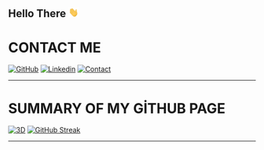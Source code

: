 <h2> Hello There <img src="https://raw.githubusercontent.com/ABSphreak/ABSphreak/master/gifs/Hi.gif" height="20px"></h2>


# CONTACT ME

[![GitHub](https://img.shields.io/badge/SUPPORT%20AT-GITHUB-blue?style=for-the-badge&logo=github)](https://github.com/hydradvv)
[![Linkedin](https://img.shields.io/badge/linkedin-%230077B5.svg?&style=for-the-badge&logo=linkedin&logoColor=white)](https://www.linkedin.com/in/zeynep-yildiz-zy/)
[![Contact](https://img.shields.io/badge/CONTACT-GMAIL-yellow?style=for-the-badge&logo=gmail&logoColor=white)](mailto:hydradvv@gmail.com)

---

# SUMMARY OF MY GİTHUB PAGE

[![3D](https://github.com/hydradvv/hydradvv/blob/main/profile-3d-contrib/profile-night-view.svg)](https://github.com/hydradvv?tab=repositories)
[![GitHub Streak](http://github-readme-streak-stats.herokuapp.com?user=hydradvv&theme=dark&background=000000)](https://git.io/streak-stats)


---
 
